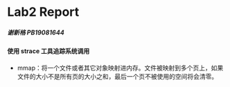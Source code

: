 # Lab2 Report

##### 谢新格 PB19081644

#### 使用 strace 工具追踪系统调用

- mmap：将一个文件或者其它对象映射进内存。文件被映射到多个页上，如果文件的大小不是所有页的大小之和，最后一个页不被使用的空间将会清零。

